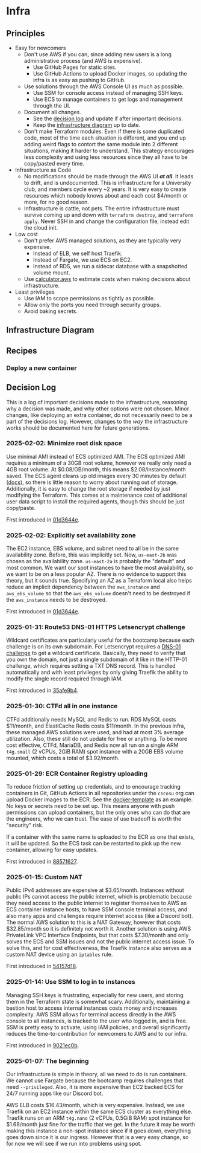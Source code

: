 # Infra

## Principles

- Easy for newcomers
    - Don't use AWS if you can, since adding new users is a long administrative process (and AWS is expensive).
        - Use GitHub Pages for static sites.
        - Use GitHub Actions to upload Docker images, so updating the infra is as easy as pushing to GitHub.
    - Use solutions through the AWS Console UI as much as possible.
        - Use SSM for console access instead of managing SSH keys.
        - Use ECS to manage containers to get logs and management through the UI.
    - Document all changes.
        - See the [decision log](#decision-log) and update if after important decisions.
        - Keep the [infrastructure diagram](#infrastructure-diagram) up to date.
    - Don't make Terraform modules. Even if there is some duplicated code, most of the time each situation is different, and you end up adding weird flags to contort the same module into 2 different situations, making it harder to understand. This strategy encourages less complexity and using less resources since they all have to be copy/pasted every time.
- Infrastructure as Code
    - No modifications should be made through the AWS UI _**at all**_. It leads to drift, and is undocumented. This is infrastructure for a University club, and members cycle every ~2 years. It is very easy to create resources which nobody knows about and each cost $4/month or more, for no good reason.
    - Infrastructure is cattle, not pets. The entire infrastructure must survive coming up and down with `terraform destroy`, and `terraform apply`. Never SSH in and change the configuration file, instead edit the cloud init.
- Low cost
    - Don't prefer AWS managed solutions, as they are typically very expensive.
        - Instead of ELB, we self host Traefik.
        - Instead of Fargate, we use ECS on EC2.
        - Instead of RDS, we run a sidecar database with a snapshotted volume mount.
    - Use [calculator.aws](https://calculator.aws) to estimate costs when making decisions about infrastructure.
- Least privileges
    - Use IAM to scope permissions as tightly as possible.
    - Allow only the ports you need through security groups.
    - Avoid baking secrets.

## Infrastructure Diagram

## Recipes

### Deploy a new container

## Decision Log

This is a log of important decisions made to the infrastructure, reasoning why a decision was made, and why other options were not chosen. Minor changes, like deploying an extra container, do not necessarily need to be a part of the decisions log. However, changes to the _way_ the infrastructure works should be documented here for future generations.

### 2025-02-02: Minimize root disk space

Use minimal AMI instead of ECS optimized AMI. The ECS optimized AMI requires a minimum of a 30GB root volume, however we really only need a 4GB root volume. At $0.08/GB/month, this means $2.08/instance/month saved. The ECS agent cleans up old images every 30 minutes by default ([docs](https://github.com/aws/amazon-ecs-agent/blob/0f876b5372c9ecb15228f607f11d2c4be629d364/README.md#L206)), so there is little reason to worry about running out of storage. Additionally, it is easy to change the root storage if needed by just modifying the Terraform. This comes at a maintenance cost of additional user data script to install the required agents, though this should be just copy/paste.

First introduced in [01d3644e](https://github.com/cscosu/infra2/commit/01d3644e9409ea7f49968668dbd3ba844508d313).

### 2025-02-02: Explicitly set availability zone

The EC2 instance, EBS volume, and subnet need to all be in the same availability zone. Before, this was implicitly set. Now, `us-east-2b` was chosen as the availability zone. `us-east-2a` is probably the "default" and most common. We want our spot instances to have the most availability, so we want to be on a less popular AZ. There is no evidence to support this theory, but it sounds true. Specifying an AZ as a Terraform local also helps reduce an implicit dependency between the `aws_instance` and `aws_ebs_volume` so that the `aws_ebs_volume` doesn't need to be destroyed if the `aws_instance` needs to be destroyed.

First introduced in [01d3644e](https://github.com/cscosu/infra2/commit/01d3644e9409ea7f49968668dbd3ba844508d313).

### 2025-01-31: Route53 DNS-01 HTTPS Letsencrypt challenge

Wildcard certificates are particularly useful for the bootcamp because each challenge is on its own subdomain. For Letsencrypt requires a [DNS-01 challenge](https://letsencrypt.org/docs/challenge-types/#dns-01-challenge) to get a wildcard certificate. Basically, they need to verify that you own the domain, not just a single subdomain of it like in the HTTP-01 challenge, which requires setting a TXT DNS record. This is handled automatically and with least privileges by only giving Traefik the ability to modify the single record required through IAM.

First introduced in [35afe9b4](https://github.com/cscosu/infra2/commit/35afe9b4c86ba4c5528f753064953ee52239e9bd).

### 2025-01-30: CTFd all in one instance

CTFd additionally needs MySQL and Redis to run. RDS MySQL costs $11/month, and ElastiCache Redis costs $11/month. In the previous infra, these managed AWS solutions were used, and had at most 3% average utilization. Also, these still do not update for free or anything. To be more cost effective, CTFd, MariaDB, and Redis now all run on a single ARM `t4g.small` (2 vCPUs, 2GiB RAM) spot instance with a 20GB EBS volume mounted, which costs a total of $3.92/month.

### 2025-01-29: ECR Container Registry uploading

To reduce friction of setting up credentials, and to encourage tracking containers in Git, GitHub Actions in all repositories under the `cscosu` org can upload Docker images to the ECR. See the [docker-template](https://github.com/cscosu/docker-template/blob/master/.github/workflows/build.yaml) as an example. No keys or secrets need to be set up. This means anyone with push permissions can upload containers, but the only ones who can do that are the engineers, who we can trust. The ease of use tradeoff is worth the "security" risk.

If a container with the same name is uploaded to the ECR as one that exists, it will be updated. So the ECS task can be restarted to pick up the new container, allowing for easy updates.

First introduced in [8857f627](https://github.com/cscosu/infra2/commit/8857f627cdcbc8a64d78eb4fb4e66176b6a64006).

### 2025-01-15: Custom NAT

Public IPv4 addresses are expensive at $3.65/month. Instances without public IPs cannot access the public internet, which is problematic because they need access to the public internet to register themselves to AWS as ECS container instance hosts, to have SSM console terminal access, and also many apps and challenges require internet access (like a Discord bot). The normal AWS solution to this is a NAT Gateway, however that costs $32.85/month so it is definitely not worth it. Another solution is using AWS PrivateLink VPC Interface Endpoints, but that costs $7.30/month and only solves the ECS and SSM issues and not the public internet access issue. To solve this, and for cost effectiveness, the Traefik instance also serves as a custom NAT device using an `iptables` rule.

First introduced in [54157d18](https://github.com/cscosu/infra2/commit/54157d1862129a2b99ee7c0a0da1e5680b1d893a).

### 2025-01-14: Use SSM to log in to instances

Managing SSH keys is frustrating, especially for new users, and storing them in the Terraform state is somewhat scary. Additionally, maintaining a bastion host to access internal instances costs money and increases complexity. AWS SSM allows for terminal access directly in the AWS console to all instances, is tracked to the user who logged in, and is free. SSM is pretty easy to activate, using IAM policies, and overall significantly reduces the time-to-contribution for newcomers to AWS and to our infra.

First introduced in [9021ec0b](https://github.com/cscosu/infra2/commit/9021ec0b1693b0869738efd3843396346bb37bb7#diff-7a94499a9e5aa4a679628391654ebc42fde806a4c2479d2ca390b75614118b23R266).

### 2025-01-07: The beginning

Our infrastructure is simple in theory, all we need to do is run containers. We cannot use Fargate because the bootcamp requires challenges that need `--privileged`. Also, it is more expensive than EC2 backed ECS for 24/7 running apps like our Discord bot.

AWS ELB costs $16.43/month, which is very expensive. Instead, we use Traefik on an EC2 instance within the same ECS cluster as everything else. Traefik runs on an ARM `t4g.nano` (2 vCPUs, 0.5GiB RAM) spot instance for $1.68/month just fine for the traffic that we get. In the future it may be worth making this instance a non-spot instance since if it goes down, everything goes down since it is our ingress. However that is a very easy change, so for now we will see if we run into problems using spot.
